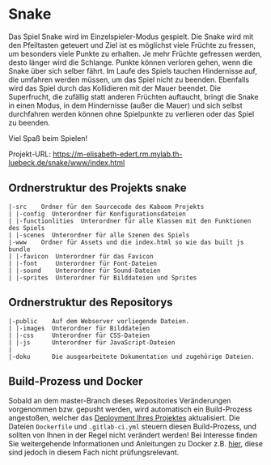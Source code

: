 # Snake

Das Spiel Snake wird im Einzelspieler-Modus gespielt. Die Snake wird mit den Pfeiltasten geteuert und Ziel ist es möglichst viele Früchte zu fressen, um besonders viele Punkte zu erhalten. Je mehr Früchte gefressen werden, desto länger wird die Schlange. Punkte können verloren gehen, wenn die Snake über sich selber fährt. Im Laufe des Spiels tauchen Hindernisse auf, die umfahren werden müssen, um das Spiel nicht zu beenden. Ebenfalls wird das Spiel durch das Kollidieren mit der Mauer beendet. Die Superfrucht, die zufällig statt anderen Früchten auftaucht, bringt die Snake in einen Modus, in dem Hindernisse (außer die Mauer) und sich selbst durchfahren werden können ohne Spielpunkte zu verlieren oder das Spiel zu beenden.

Viel Spaß beim Spielen!

Projekt-URL: https://m-elisabeth-edert.rm.mylab.th-luebeck.de/snake/www/index.html

## Ordnerstruktur des Projekts snake

    |-src    Ordner für den Sourcecode des Kaboom Projekts
    | |-config  Unterordner für Konfigurationsdateien
    | |-functionlities  Unterordner für alle Klassen mit den Funktionen des Spiels
    | |-scenes  Unterordner für alle Szenen des Spiels
    |-www    Ordner für Assets und die index.html so wie das built js bundle
    | |-favicon  Unterordner für das Favicon
    | |-font     Unterordner für Font-Dateien
    | |-sound    Unterordner für Sound-Dateien
    | |-sprites  Unterordner für Bilddateien und Sprites

## Ordnerstruktur des Repositorys

    |-public    Auf dem Webserver vorliegende Dateien.
    | |-images  Unterordner für Bilddateien
    | |-css     Unterordner für CSS-Dateien
    | |-js      Unterordner für JavaScript-Dateien
    |
    |-doku      Die ausgearbeitete Dokumentation und zugehörige Dateien.

## Build-Prozess und Docker

Sobald an dem master-Branch dieses Repositories Veränderungen vorgenommen bzw. gepusht werden, wird automatisch ein Build-Prozess angestoßen, welcher das [Deployment Ihres Projektes](https://m-elisabeth-edert.rm.mylab.th-luebeck.de) aktualisiert. Die Dateien `Dockerfile` und `.gitlab-ci.yml` steuern diesen Build-Prozess, und sollten von Ihnen in der Regel nicht verändert werden! Bei Interesse finden Sie weitergehende Informationen und Anleitungen zu Docker z.B. [hier](https://doku.mylab.th-luebeck.de), diese sind jedoch in diesem Fach nicht prüfungsrelevant.
